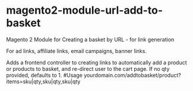 # magento2-module-url-add-to-basket
Magento 2 Module for Creating a basket by URL - for link generation 

For ad links, affiliate links, email campaigns, banner links.

Adds a frontend controller to creating links to automatically add a product or products to basket, and re-direct user to the cart page.
If no qty provided, defaults to 1.
#Usage
yourdomain.com/addtobasket/product?items=sku|qty,sku|qty,sku|qty

